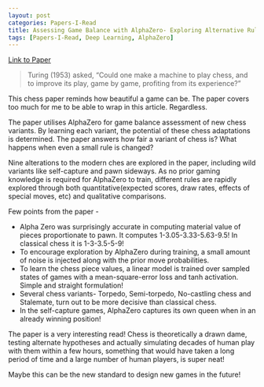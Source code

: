```yaml
---
layout: post
categories: Papers-I-Read
title: Assessing Game Balance with AlphaZero- Exploring Alternative Rule Sets in Chess
tags: [Papers-I-Read, Deep Learning, AlphaZero]
---
```


[Link to Paper](https://arxiv.org/pdf/2009.04374.pdf)

> Turing (1953) asked, “Could one make a machine to play chess,
and to improve its play, game by game, profiting from its
experience?”

This chess paper reminds how beautiful a game can be. The paper covers too much for me to be able to wrap in this article. Regardless.

The paper utilises AlphaZero for game balance assessment of new chess variants. By learning each variant, the potential of these chess adaptations is determined. The paper answers how fair a variant of chess is? What happens when even a small rule is changed?

Nine alterations to the modern ches are explored in the paper, including wild variants like self-capture and pawn sideways. As no prior gaming knowledge is required for AlphaZero to train, different rules are rapidly explored through both quantitative(expected scores, draw rates, effects of special moves, etc) and qualitative comparisons.

Few points from the paper -
- Alpha Zero was surprisingly accurate in computing material value of pieces proportionate to pawn. It computes 1-3.05-3.33-5.63-9.5! In classical chess it is 1-3-3.5-5-9!
- To encourage exploration by AlphaZero during training, a small amount of noise is injected along with the prior move probabilities.
- To learn the chess piece values, a linear model is trained over sampled states of games with a mean-square-error loss and tanh activation. Simple and straight formulation!
- Several chess variants- Torpedo, Semi-torpedo, No-castling chess and Stalemate, turn out to be more decisive than classical chess.
- In the self-capture games, AlphaZero captures its own queen when in an already winning position!

The paper is a very interesting read! Chess is theoretically a drawn dame, testing alternate hypotheses and actually simulating decades of human play with them within a few hours, something that would have taken a long period of time and a large number of human players, is super neat!

Maybe this can be the new standard to design new games in the future!
